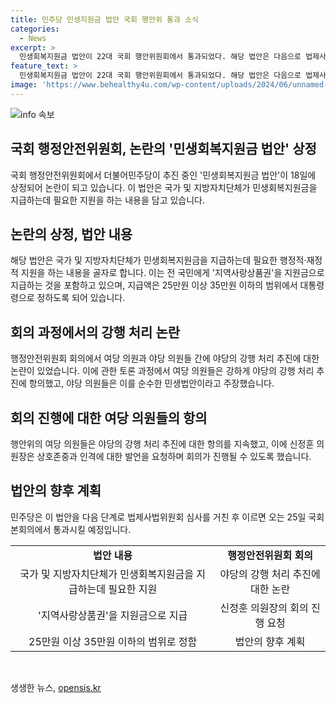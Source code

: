 ```yaml
---
title: 민주당 민생지원금 법안 국회 행안위 통과 소식
categories:
  - News
excerpt: >
  민생회복지원금 법안이 22대 국회 행안위원회에서 통과되었다. 해당 법안은 다음으로 법제사법위원회 심사를 받게 된다. 야당의 강행 처리 추진에 반발한 국민의힘 의원들은 회의 중간에 퇴장하며 의결은 여당 의원들의 주도로 이뤄졌다. 법안은 국가 및 지방자치단체가 민생회복지원금 지급에 필요한 지원을 하는 내용을 담고 있으며, 지급액은 25만원 이상 35만원 이하로 정해졌다. 민주당은 다음 단계로 법사위 심사를 거친 후 이르면 25일 국회 본회의에서 통과시킬 예정이다.
feature_text: >
  민생회복지원금 법안이 22대 국회 행안위원회에서 통과되었다. 해당 법안은 다음으로 법제사법위원회 심사를 받게 된다. 야당의 강행 처리 추진에 반발한 국민의힘 의원들은 회의 중간에 퇴장하며 의결은 여당 의원들의 주도로 이뤄졌다. 법안은 국가 및 지방자치단체가 민생회복지원금 지급에 필요한 지원을 하는 내용을 담고 있으며, 지급액은 25만원 이상 35만원 이하로 정해졌다. 민주당은 다음 단계로 법사위 심사를 거친 후 이르면 25일 국회 본회의에서 통과시킬 예정이다.
image: 'https://www.behealthy4u.com/wp-content/uploads/2024/06/unnamed-file.png'
---
```


<p><img src="https://www.behealthy4u.com/wp-content/uploads/2024/06/unnamed-file.png" alt="info 속보" /></p>

<h2 data-ke-size="size26">국회 행정안전위원회, 논란의 '민생회복지원금 법안' 상정</h2>

<p data-ke-size="size16">국회 행정안전위원회에서 더불어민주당이 추진 중인 '민생회복지원금 법안'이 18일에 상정되어 논란이 되고 있습니다. 이 법안은 국가 및 지방자치단체가 민생회복지원금을 지급하는데 필요한 지원을 하는 내용을 담고 있습니다.</p>

<h2 data-ke-size="size26">논란의 상정, 법안 내용</h2>

<p data-ke-size="size16">해당 법안은 국가 및 지방자치단체가 민생회복지원금을 지급하는데 필요한 행정적·재정적 지원을 하는 내용을 골자로 합니다. 이는 전 국민에게 '지역사랑상품권'을 지원금으로 지급하는 것을 포함하고 있으며, 지급액은 25만원 이상 35만원 이하의 범위에서 대통령령으로 정하도록 되어 있습니다.</p>

<h2 data-ke-size="size26">회의 과정에서의 강행 처리 논란</h2>

<p data-ke-size="size16">행정안전위원회 회의에서 여당 의원과 야당 의원들 간에 야당의 강행 처리 추진에 대한 논란이 있었습니다. 이에 관한 토론 과정에서 여당 의원들은 강하게 야당의 강행 처리 추진에 항의했고, 야당 의원들은 이를 순수한 민생법안이라고 주장했습니다.</p>

<h2 data-ke-size="size26">회의 진행에 대한 여당 의원들의 항의</h2>

<p data-ke-size="size16">행안위의 여당 의원들은 야당의 강행 처리 추진에 대한 항의를 지속했고, 이에 신정훈 의원장은 상호존중과 인격에 대한 발언을 요청하며 회의가 진행될 수 있도록 했습니다.</p>

<h2 data-ke-size="size26">법안의 향후 계획</h2>

<p data-ke-size="size16">민주당은 이 법안을 다음 단계로 법제사법위원회 심사를 거친 후 이르면 오는 25일 국회 본회의에서 통과시킬 예정입니다.</p>

<table>
  <tbody>
    <tr>
      <td style="text-align: center; height: 17px;"><b>법안 내용</b></td>
      <td style="text-align: center; height: 17px;"><b>행정안전위원회 회의</b></td>
    </tr>
    <tr>
      <td style="text-align: center; height: 17px;">국가 및 지방자치단체가 민생회복지원금을 지급하는데 필요한 지원</td>
      <td style="text-align: center; height: 17px;">야당의 강행 처리 추진에 대한 논란</td>
    </tr>
    <tr>
      <td style="text-align: center; height: 17px;">'지역사랑상품권'을 지원금으로 지급</td>
      <td style="text-align: center; height: 17px;">신정훈 의원장의 회의 진행 요청</td>
    </tr>
    <tr>
      <td style="text-align: center; height: 17px;">25만원 이상 35만원 이하의 범위로 정함</td>
      <td style="text-align: center; height: 17px;">법안의 향후 계획</td>
    </tr>
  </tbody>
</table>

<p data-ke-size="size16">&nbsp;</p>
생생한 뉴스, <a href="https://opensis.kr" rel="dofollow">opensis.kr</a>


